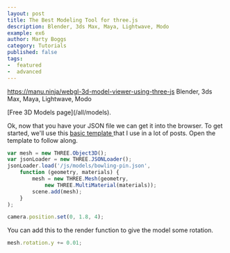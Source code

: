 ```yaml
---
layout: post
title: The Best Modeling Tool for three.js
description: Blender, 3ds Max, Maya, Lightwave, Modo
example: ex6
author: Marty Boggs
category: Tutorials
published: false
tags:
-  featured
-  advanced
---
```


https://manu.ninja/webgl-3d-model-viewer-using-three-js
Blender, 3ds Max, Maya, Lightwave, Modo

<!--more--> [Free 3D Models page](/all/models).

Ok, now that you have your JSON file we can get it into the browser. To get started, we'll use this <a href="/threejs-world-blank-template.html" download="threejs-world-{{page.example}}.html">basic template <i class="fa fa-download"></i></a> that I use in a lot of posts. Open the template to follow along.

```javascript
var mesh = new THREE.Object3D();
var jsonLoader = new THREE.JSONLoader();
jsonLoader.load('/js/models/bowling-pin.json',
	function (geometry, materials) {
		mesh = new THREE.Mesh(geometry,
			new THREE.MultiMaterial(materials));
		scene.add(mesh);
	}
);

camera.position.set(0, 1.8, 4);
```

You can add this to the render function to give the model some rotation.

```javascript
mesh.rotation.y += 0.01;
```
